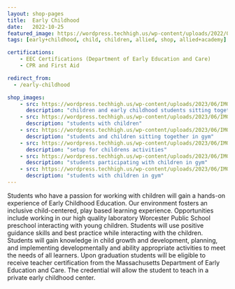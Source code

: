```yaml
---
layout: shop-pages
title:  Early Childhood
date:   2022-10-25
featured_image: https://wordpress.techhigh.us/wp-content/uploads/2022/04/sigmund-TJxotQTUr8o-unsplash-1.jpg
tags: [early+childhood, child, children, allied, shop, allied+academy]

certifications:
    - EEC Certifications (Department of Early Education and Care)
    - CPR and First Aid

redirect_from:
  - /early-childhood

shop_images:
    - src: https://wordpress.techhigh.us/wp-content/uploads/2023/06/IMG_8038.jpg
      description: "children and early childhood students sitting together"
    - src: https://wordpress.techhigh.us/wp-content/uploads/2023/06/IMG_8140.jpg
      description: "students with children"
    - src: https://wordpress.techhigh.us/wp-content/uploads/2023/06/IMG_8327.jpg
      description: "students and children sitting together in gym"
    - src: https://wordpress.techhigh.us/wp-content/uploads/2023/06/IMG_8417.jpg
      description: "setup for childrens activities"
    - src: https://wordpress.techhigh.us/wp-content/uploads/2023/06/IMG_8439.jpg
      description: "students participating with children in gym"
    - src: https://wordpress.techhigh.us/wp-content/uploads/2023/06/IMG_8456.jpg
      description: "students with children in gym"
---
```


Students who have a passion for working with children will gain a hands-on experience of Early Childhood Education. Our environment fosters an inclusive child-centered,  play based learning experience. Opportunities include working in our high quality laboratory Worcester Public School preschool interacting with young children. Students will use positive guidance skills and best practice while interacting with the children. Students will gain knowledge in child growth and development, planning, and implementing developmentally and ability appropriate activities to meet the needs of all learners. Upon graduation students will be eligible to receive teacher certification from the Massachusetts Department of Early Education and Care. The credential will allow the student to teach in a private early childhood center.



